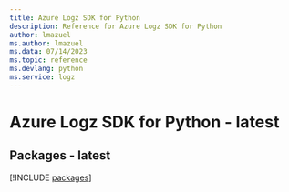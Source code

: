 ```yaml
---
title: Azure Logz SDK for Python
description: Reference for Azure Logz SDK for Python
author: lmazuel
ms.author: lmazuel
ms.data: 07/14/2023
ms.topic: reference
ms.devlang: python
ms.service: logz
---
```

# Azure Logz SDK for Python - latest
## Packages - latest
[!INCLUDE [packages](logz-index.md)]
